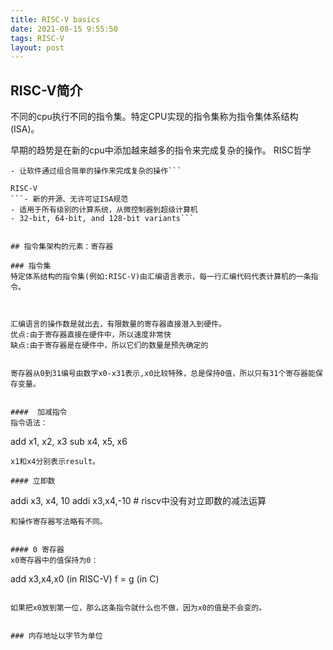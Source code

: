 ```yaml
---
title: RISC-V basics
date: 2021-08-15 9:55:50
tags: RISC-V
layout: post
---
```


## RISC-V简介
不同的cpu执行不同的指令集。特定CPU实现的指令集称为指令集体系结构(ISA)。

早期的趋势是在新的cpu中添加越来越多的指令来完成复杂的操作。
RISC哲学
```- 保持指令集小而简单，可以更容易地构建快速硬件
- 让软件通过组合简单的操作来完成复杂的操作```
  
RISC-V
```- 新的开源、无许可证ISA规范
- 适用于所有级别的计算系统，从微控制器到超级计算机
- 32-bit, 64-bit, and 128-bit variants```


## 指令集架构的元素：寄存器

### 指令集
特定体系结构的指令集(例如:RISC-V)由汇编语言表示，每一行汇编代码代表计算机的一条指令。



汇编语言的操作数是就出去，有限数量的寄存器直接潜入到硬件。
优点:由于寄存器直接在硬件中，所以速度非常快
缺点:由于寄存器是在硬件中，所以它们的数量是预先确定的


寄存器从0到31编号由数字x0-x31表示,x0比较特殊，总是保持0值，所以只有31个寄存器能保存变量。


####  加减指令
指令语法：
```
add x1, x2, x3
sub x4, x5, x6 
```
x1和x4分别表示result。

#### 立即数

```
addi x3, x4, 10 
addi x3,x4,-10  # riscv中没有对立即数的减法运算
```
和操作寄存器写法略有不同。


#### 0 寄存器
x0寄存器中的值保持为0：
```
add x3,x4,x0 (in RISC-V)
f = g (in C)
```

如果把x0放到第一位，那么这条指令就什么也不做，因为x0的值是不会变的。


### 内存地址以字节为单位

